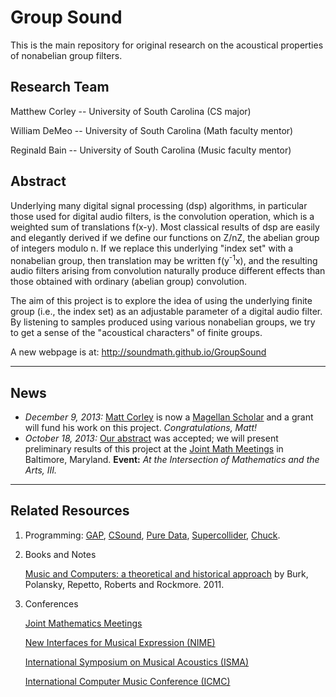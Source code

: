 Group Sound
===========

This is the main repository for original research on the acoustical properties
of nonabelian group filters.   

Research Team
--------------
Matthew Corley -- University of South Carolina (CS major)

William DeMeo -- University of South Carolina (Math faculty mentor)

Reginald Bain -- University of South Carolina (Music faculty mentor)

Abstract
--------
Underlying many digital signal processing (dsp) algorithms, in particular those
used for digital audio filters, is the convolution operation, which is a
weighted sum of translations f(x-y). Most classical results of dsp are easily
and elegantly derived if we define our functions on Z/nZ, the abelian group of
integers modulo n. If we replace this underlying "index set" with a nonabelian
group, then translation may be written f(y<sup>-1</sup>x), and the resulting audio
filters arising from convolution naturally produce different effects than those
obtained with ordinary (abelian group) convolution.  

The aim of this project is to explore the idea of using the underlying finite
group (i.e., the index set) as an adjustable parameter of a digital audio
filter. By listening to samples produced using various nonabelian groups, we try
to get a sense of the "acoustical characters" of finite groups. 

A new webpage is at: http://soundmath.github.io/GroupSound

------------------------------------------------

News
----
+ *December 9, 2013:* [Matt Corley](mailto:corleymj@email.sc.edu) is now a
  [Magellan Scholar](http://www.sc.edu/our/magellan.shtml) and a grant will fund
  his work on this project.  *Congratulations, Matt!*  
+ *October 18, 2013:* [Our abstract][] was accepted; we will present preliminary
  results of this project at the [Joint Math Meetings][] in Baltimore, Maryland.
    **Event:** *At the Intersection of Mathematics and the Arts, III.*

----------------------------------------------------------

Related Resources
-----------------
1.  Programming:
    [GAP](http://gap-system.org/),
    [CSound](http://www.csounds.com/),
    [Pure Data](http://puredata.info/),
    [Supercollider](httpp://supercollider.sourceforge.net/),
    [Chuck](http://chuck.cs.princeton.edu/).


2.  Books and Notes 

    [Music and Computers: a theoretical and historical approach](http://music.columbia.edu/cmc/MusicAndComputers/)
    by Burk, Polansky, Repetto, Roberts and Rockmore. 2011. 

3.  Conferences

    [Joint Mathematics Meetings](http://jointmathematicsmeetings.org/jmm)

    [New Interfaces for Musical Expression (NIME)](http://www.nime.org/nime2014/)

    [International Symposium on Musical Acoustics (ISMA)](http://isma.univ-lemans.fr/en/index.html)

    [International Computer Music Conference (ICMC)](http://www.computermusic.org/page/23/)



[Our abstract]: https://github.com/SoundMath/GroupSound/raw/master/Conferences/AMSBaltimore2013/abstract.pdf
[Joint Math Meetings]: http://jointmathematicsmeetings.org/jmm

